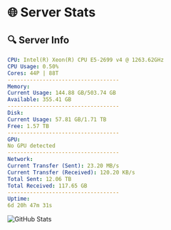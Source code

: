 # 🌐 Server Stats
## 🔍 Server Info
```yaml
CPU: Intel(R) Xeon(R) CPU E5-2699 v4 @ 1263.62GHz
CPU Usage: 0.50%
Cores: 44P | 88T
-----------------------------------
Memory:
Current Usage: 144.88 GB/503.74 GB
Available: 355.41 GB
-----------------------------------
Disk:
Current Usage: 57.81 GB/1.71 TB
Free: 1.57 TB
-----------------------------------
GPU:
No GPU detected
-----------------------------------
Network:
Current Transfer (Sent): 23.20 MB/s
Current Transfer (Received): 120.20 KB/s
Total Sent: 12.06 TB
Total Received: 117.65 GB
-----------------------------------
Uptime:
6d 20h 47m 31s
```
![GitHub Stats](https://img.shields.io/badge/Updated-2025-03-14_18:10:20-blue)